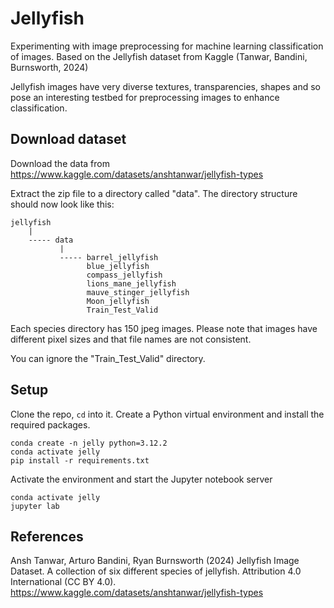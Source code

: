 # Jellyfish
Experimenting with image preprocessing for machine learning classification of images.
Based on the Jellyfish dataset from Kaggle (Tanwar, Bandini, Burnsworth, 2024)

Jellyfish images have very diverse textures, transparencies, shapes and so pose an interesting testbed for preprocessing images to enhance classification.

## Download dataset
Download the data from https://www.kaggle.com/datasets/anshtanwar/jellyfish-types

Extract the zip file to a directory called "data". The directory structure should now look like this:
```
jellyfish
    |
    ----- data
           |
           ----- barrel_jellyfish  
                 blue_jellyfish  
                 compass_jellyfish  
                 lions_mane_jellyfish  
                 mauve_stinger_jellyfish  
                 Moon_jellyfish  
                 Train_Test_Valid
```
Each species directory has 150 jpeg images. Please note that images have different pixel sizes and that file names are not consistent.

You can ignore the "Train_Test_Valid" directory.

## Setup
Clone the repo, `cd` into it.
Create a Python virtual environment and install the required packages.
```
conda create -n jelly python=3.12.2
conda activate jelly
pip install -r requirements.txt
```

Activate the environment and start the Jupyter notebook server
```
conda activate jelly
jupyter lab
```

## References
Ansh Tanwar, Arturo Bandini, Ryan Burnsworth (2024) Jellyfish Image Dataset. A collection of six different species of jellyfish. Attribution 4.0 International (CC BY 4.0). https://www.kaggle.com/datasets/anshtanwar/jellyfish-types
